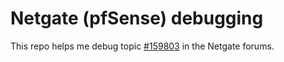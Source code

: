 # Netgate (pfSense) debugging

This repo helps me debug topic [#159803](https://forum.netgate.com/topic/159803/failing-to-add-url-alias-with-mixed-ipv4-and-ipv6-addresses) in the Netgate forums.
